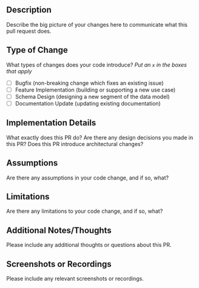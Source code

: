 ## Description

Describe the big picture of your changes here to communicate what this pull request does.

## Type of Change

What types of changes does your code introduce?
_Put an `x` in the boxes that apply_

- [ ] Bugfix (non-breaking change which fixes an existing issue)
- [ ] Feature Implementation (building or supporting a new use case)
- [ ] Schema Design (designing a new segment of the data model)
- [ ] Documentation Update (updating existing documentation)

## Implementation Details

What exactly does this PR do? Are there any design decisions you made in this PR? Does this PR introduce architectural changes?

## Assumptions
Are there any assumptions in your code change, and if so, what?

## Limitations
Are there any limitations to your code change, and if so, what?

## Additional Notes/Thoughts

Please include any additional thoughts or questions about this PR.

## Screenshots or Recordings

Please include any relevant screenshots or recordings.
